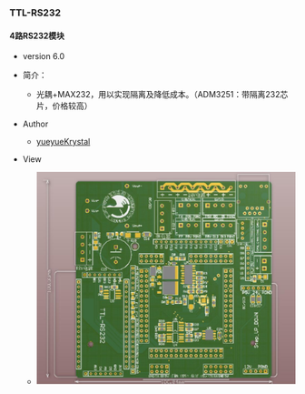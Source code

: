 
### TTL-RS232

#### 4路RS232模块

- version 6.0

- 简介：
	- 光耦+MAX232，用以实现隔离及降低成本。（ADM3251：带隔离232芯片，价格较高）
	

- Author 
	- [yueyueKrystal](https://github.com/yueyueKrystal)
	
- View
	- ![view](https://raw.githubusercontent.com/BUPTRobocon/A_Base/master/view.jpg)
	